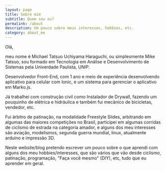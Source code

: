 ```yaml
---
layout: page
title: Sobre mim
subtitle: Quem sou eu?
permalink: /about
description: Um pouco sobre meus interesses, hobbies, etc.
category: about_me
---
```


Olá,

meu nome é Michael Tatsuo Uchiyama Haraguchi, ou simplesmente Mike Tatsuo, sou formado em Tecnologia em Análise e Desenvolvimento de Sistemas pela Univerdade Paulista, UNIP.

Desenvolvedor Front-End, com 1 ano e meio de experiência desenvolvendo aplicativo para celular com Ionic, e um sistema para gerenciar o aplicativo em Marko.js.

Já trabalhei com construção civil como Instalador de Drywall, fazendo um pouquinho de elétrica e hidráulica e também fui mecânico de bicicletas, vendedor, etc.

Fui árbitro de patinação, na modalidade Freestyle Slides, arbitrando em algumas das maiores competições no Brasil, participei em algumas corridas de ciclismo de estrada na categoria amador, e alguns dos meu interesses são aviação, modelismos, segunda guerra mundial, linux, atualmente arduíno e impressão 3D.

Neste website/blog pretendo escrever um pouco sobre o que aprendi com alguns dos meu hobbies/interesses, que são vários que vão desde ciclismo, patinação, programação, "Faça você mesmo" (DIY), etc, tudo que eu aprender em geral.